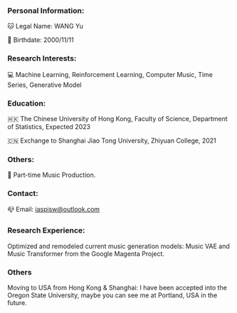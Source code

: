 ### Personal Information:

🐱 Legal Name: WANG Yu

🎂 Birthdate: 2000/11/11

### Research Interests:
💻 Machine Learning, Reinforcement Learning, Computer Music, Time Series, Generative Model

### Education:
🇭🇰 The Chinese University of Hong Kong, Faculty of Science, Department of Statistics, Expected 2023

🇨🇳 Exchange to Shanghai Jiao Tong University, Zhiyuan College, 2021

### Others:
🎵 Part-time Music Production. 

### Contact:
📪 Email: iaspisw@outlook.com

### Research Experience:
Optimized and remodeled current music generation models: Music VAE and Music Transformer from the Google Magenta Project.

### Others

Moving to USA from Hong Kong & Shanghai: I have been accepted into the Oregon State University, maybe you can see me at Portland, USA in the future.
